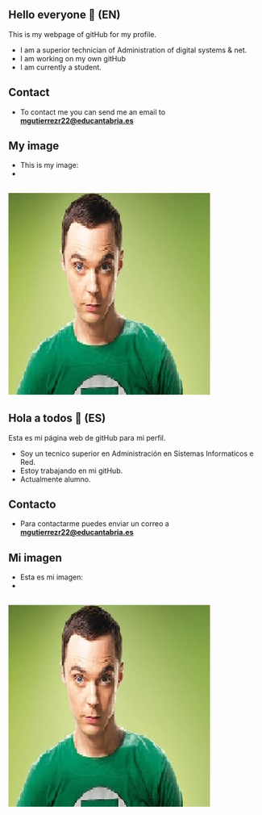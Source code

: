 
## Hello everyone 🙌 (EN)

This is my webpage of gitHub for my profile.

* I am a superior technician of Administration of digital systems & net.
* I am working on my own gitHub
* I am currently a student.

## Contact

* To contact me you can send me an email to **mgutierrezr22@educantabria.es**

## My image

* This is my image:
*
![Myimage](https://github.com/AlvaroSanJuan20/AlvaroSanJuan20/blob/main/gitHubImages/githubimage.png)
---

## Hola a todos 🙌 (ES)

Esta es mi página web de gitHub para mi perfil.

* Soy un tecnico superior en Administración en Sistemas Informaticos e Red.
* Estoy trabajando en mi gitHub.
* Actualmente alumno.

## Contacto

* Para contactarme puedes enviar un correo a **mgutierrezr22@educantabria.es**

## Mi imagen

* Esta es mi imagen:
* 
![Miimagen](https://github.com/AlvaroSanJuan20/AlvaroSanJuan20/blob/main/gitHubImages/githubimage.png)
---
